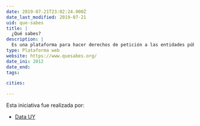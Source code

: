 ```yaml
---
date: 2019-07-21T23:02:24.000Z
date_last_modified: 2019-07-21
uid: que-sabes
title: |
  ¿Qué sabes?
description: |
  Es una plataforma para hacer derechos de petición a las entidades públicas. esta herramienta pone a disposición las solicitudes que otras personas han hecho y las respuestas que han obtenido para hacer el tráfico de solicitudes más sencillo.
type: Plataforma web
website: https://www.quesabes.org/
date_ini: 2012
date_end: 
tags:

cities: 

---
```


Esta iniciativa fue realizada por:

- [Data UY](/organizaciones/data-uy)
